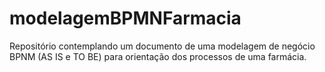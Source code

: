 # modelagemBPMNFarmacia
Repositório contemplando um documento de uma modelagem de negócio BPNM (AS IS e TO BE) para orientação dos processos de uma farmácia. 
